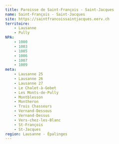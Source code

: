 ```yaml
---
title: Paroisse de Saint-François - Saint-Jacques
name: Saint-François - Saint-Jacques
site: https://saintfrancoissaintjacques.eerv.ch
territoire:
    - Lausanne
    - Pully
NPA:
    - 1000
    - 1003
    - 1005
    - 1006
    - 1007
    - 1009
meta:
    - Lausanne 25
    - Lausanne 26
    - Lausanne 27
    - Le Chalet-à-Gobet
    - Les Monts-de-Pully
    - Montblesson
    - Montheron
    - Trois Chasseurs
    - Vernand-Dessous
    - Vernand-Dessus
    - Vers-chez-les-Blanc
    - St-François
    - St-Jacques
region: Lausanne - Épalinges
---
```

